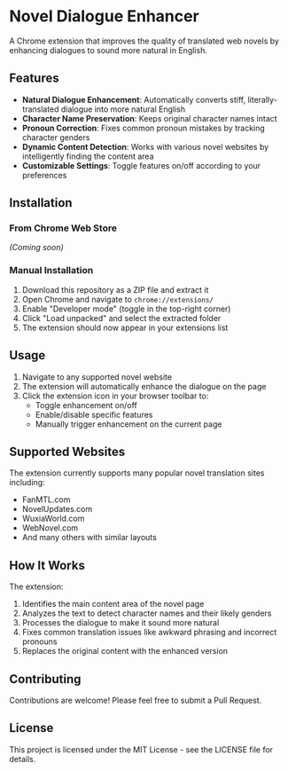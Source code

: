 # Novel Dialogue Enhancer

A Chrome extension that improves the quality of translated web novels by enhancing dialogues to sound more natural in English.

## Features

- **Natural Dialogue Enhancement**: Automatically converts stiff, literally-translated dialogue into more natural English
- **Character Name Preservation**: Keeps original character names intact 
- **Pronoun Correction**: Fixes common pronoun mistakes by tracking character genders
- **Dynamic Content Detection**: Works with various novel websites by intelligently finding the content area
- **Customizable Settings**: Toggle features on/off according to your preferences

## Installation

### From Chrome Web Store
*(Coming soon)*

### Manual Installation
1. Download this repository as a ZIP file and extract it
2. Open Chrome and navigate to `chrome://extensions/`
3. Enable "Developer mode" (toggle in the top-right corner)
4. Click "Load unpacked" and select the extracted folder
5. The extension should now appear in your extensions list

## Usage

1. Navigate to any supported novel website
2. The extension will automatically enhance the dialogue on the page
3. Click the extension icon in your browser toolbar to:
   - Toggle enhancement on/off
   - Enable/disable specific features
   - Manually trigger enhancement on the current page

## Supported Websites

The extension currently supports many popular novel translation sites including:
- FanMTL.com
- NovelUpdates.com
- WuxiaWorld.com
- WebNovel.com
- And many others with similar layouts

## How It Works

The extension:
1. Identifies the main content area of the novel page
2. Analyzes the text to detect character names and their likely genders
3. Processes the dialogue to make it sound more natural
4. Fixes common translation issues like awkward phrasing and incorrect pronouns
5. Replaces the original content with the enhanced version

## Contributing

Contributions are welcome! Please feel free to submit a Pull Request.

## License

This project is licensed under the MIT License - see the LICENSE file for details.
